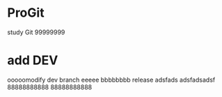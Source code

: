# ProGit
study Git
99999999

# add DEV
ooooomodify dev branch
eeeee
bbbbbbbb
release
adsfads
adsfadsadsf
88888888888
88888888888
